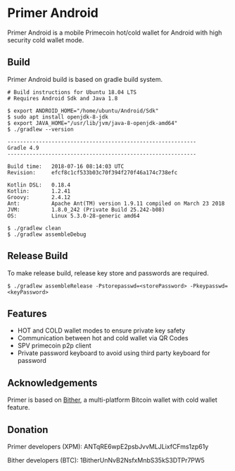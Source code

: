 Primer Android
==============

Primer Android is a mobile Primecoin hot/cold wallet for Android with high security cold wallet mode.

## Build

Primer Android build is based on gradle build system.

```
# Build instructions for Ubuntu 18.04 LTS
# Requires Android Sdk and Java 1.8

$ export ANDROID_HOME="/home/ubuntu/Android/Sdk"
$ sudo apt install openjdk-8-jdk
$ export JAVA_HOME="/usr/lib/jvm/java-8-openjdk-amd64"
$ ./gradlew --version

------------------------------------------------------------
Gradle 4.9
------------------------------------------------------------

Build time:   2018-07-16 08:14:03 UTC
Revision:     efcf8c1cf533b03c70f394f270f46a174c738efc

Kotlin DSL:   0.18.4
Kotlin:       1.2.41
Groovy:       2.4.12
Ant:          Apache Ant(TM) version 1.9.11 compiled on March 23 2018
JVM:          1.8.0_242 (Private Build 25.242-b08)
OS:           Linux 5.3.0-28-generic amd64

$ ./gradlew clean
$ ./gradlew assembleDebug
```

## Release Build

To make release build, release key store and passwords are required.

```
$ ./gradlew assembleRelease -Pstorepasswd=<storePassword> -Pkeypasswd=<keyPassword>
```

## Features

* HOT and COLD wallet modes to ensure private key safety
* Communication between hot and cold wallet via QR Codes
* SPV primecoin p2p client
* Private password keyboard to avoid using third party keyboard for password

## Acknowledgements

Primer is based on [Bither](https://github.com/bither/bither-android), a multi-platform Bitcoin wallet with cold wallet feature.

## Donation

Primer developers (XPM): ANTqRE6wpE2psbJvvMLJLixfCFms1zp61y

Bither developers (BTC): 1BitherUnNvB2NsfxMnbS35kS3DTPr7PW5

